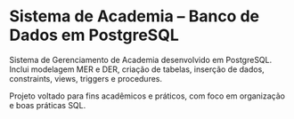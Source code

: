# Sistema de Academia – Banco de Dados em PostgreSQL
Sistema de Gerenciamento de Academia desenvolvido em PostgreSQL.
Inclui modelagem MER e DER, criação de tabelas, inserção de dados, constraints, views, triggers e procedures.

Projeto voltado para fins acadêmicos e práticos, com foco em organização e boas práticas SQL.

